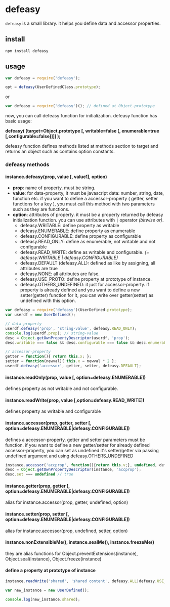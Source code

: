 # defeasy

`defeasy` is a small library. it helps you define data and accessor properties. 

## install

`npm install defeasy`

## usage

```javascript
var defeasy = require('defeasy');

opt = defeasy(UserDefinedClass.prototype);
```

or 

```javascript
var defeasy = require('defeasy')(); // defined at Object.prototype
```

now, you can call defeasy function for initialization. defeasy function has basic usage:

**defeasy( [target=Object.prototype [, writable=false [, enumerable=true [,configurable=false]]]] );** 

defeasy function defines methods listed at methods section to target and returns an object such as contains option constants.

### defeasy methods

#### instance.defeasy(prop, value [, value1], option)

+ **prop**: name of property. must be string.
+ **value**: for data-property, it must be javascript data: number, string, date, function etc. if you want to define a accessor-property ( getter, setter functions for a key ), you must call this method with two parameters such as they are functions.
+ **option**: attributes of property. it must be a property returned by defeasy initialization function. you can use attributes with `|` operator _(bitwise or)_.
	* defeasy.WRITABLE: define property as writable
	* defeasy.ENUMERABLE: define property as enumerable
	* defeasy.CONFIGURABLE: define property as configurable
	* defeasy.READ_ONLY: define as enumerable, not writable and not configurable
	* defeasy.READ_WRITE: define as writable and configurable. _(= defeasy.WRITABLE | defeasy.CONFIGURABLE)_
	* defeasy.DEFAULT (defeasy.ALL): defined as like by assigning, all attributes are true
	* defeasy.NONE: all attributes are false.
	* defeasy.USE_PROTO: define property at prototype of instance.
	* defeasy.OTHERS_UNDEFINED: it just for accessor-property. if property is already defined and you want to define a new setter(getter) function for it, you can write over getter(setter) as undefined with this option.

```javascript
var defeasy = require('defeasy')(UserDefined.prototype);
var userdf = new UserDefined();

// data-property
userdf.defeasy('prop', 'string-value', defeasy.READ_ONLY);
console.log(userdf.prop); // string-value
desc = Object.getOwnPropertyDescriptor(userdf, 'prop');
desc.writable === false && desc.configurable === false && desc.enumerable === true // true

// accessor-property
getter = function(){ return this.x; };
setter = function(newval){ this.x = newval * 2 };
userdf.defeasy('accessor', getter, setter, defeasy.DEFAULT);
```

#### instance.readOnly(prop, value [, option=defeasy.ENUMERABLE])

defines property as not writable and not configurable. 

#### instance.readWrite(prop, value [,option=defeasy.READ_WRITE])

defines property as writable and configurable

#### instance.accessor(prop, getter, setter [, option=defeasy.ENUMERABLE|defeasy.CONFIGURABLE])

defines a accessor-property. getter and setter parameters must be function. if you want to define a new getter/setter for already defined accessor-property, you can set as undefined it's setter/getter via passing undefined argument and using defeasy.OTHERS_UNDEFINED

```javascript
instance.accessor('accprop', function(){return this.v;}, undefined, defeasy.CONFIGURABLE|defeasy.OTHERS_UNDEFINED);
desc = Object.getOwnPropertyDescriptor(instance, 'accprop');
desc.set === undefined // true
```

#### instance.getter(prop, getter [, option=defeasy.ENUMERABLE|defeasy.CONFIGURABLE])

alias for instance.accessor(prop, getter, undefined, option)

#### instance.setter(prop, setter [, option=defeasy.ENUMERABLE|defeasy.CONFIGURABLE])

alias for instance.accessor(prop, undefined, setter, option)

#### instance.nonExtensibleMe(), instance.sealMe(), instance.freezeMe()

they are alias functions for Object.preventExtensions(instance), Object.seal(instance), Object.freeze(instance)

#### define a property at prototype of instance

```javascript
instance.readWrite('shared', 'shared content', defeasy.ALL|defeasy.USE_PROTO);

var new_instance = new UserDefined();

console.log(new_instance.shared);
```